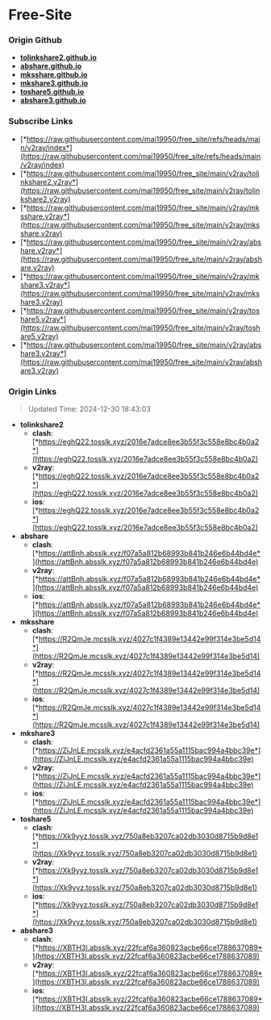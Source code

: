 # Free-Site

### Origin Github

- [**tolinkshare2.github.io**](https://github.com/tolinkshare2/tolinkshare2.github.io)
- [**abshare.github.io**](https://github.com/abshare/abshare.github.io)
- [**mksshare.github.io**](https://github.com/mksshare/mksshare.github.io)
- [**mkshare3.github.io**](https://github.com/mkshare3/mkshare3.github.io)
- [**toshare5.github.io**](https://github.com/toshare5/toshare5.github.io)
- [**abshare3.github.io**](https://github.com/abshare3/abshare3.github.io)

### Subscribe Links

- [*https://raw.githubusercontent.com/mai19950/free_site/refs/heads/main/v2ray/index*](https://raw.githubusercontent.com/mai19950/free_site/refs/heads/main/v2ray/index)
- [*https://raw.githubusercontent.com/mai19950/free_site/main/v2ray/tolinkshare2.v2ray*](https://raw.githubusercontent.com/mai19950/free_site/main/v2ray/tolinkshare2.v2ray)
- [*https://raw.githubusercontent.com/mai19950/free_site/main/v2ray/mksshare.v2ray*](https://raw.githubusercontent.com/mai19950/free_site/main/v2ray/mksshare.v2ray)
- [*https://raw.githubusercontent.com/mai19950/free_site/main/v2ray/abshare.v2ray*](https://raw.githubusercontent.com/mai19950/free_site/main/v2ray/abshare.v2ray)
- [*https://raw.githubusercontent.com/mai19950/free_site/main/v2ray/mkshare3.v2ray*](https://raw.githubusercontent.com/mai19950/free_site/main/v2ray/mkshare3.v2ray)
- [*https://raw.githubusercontent.com/mai19950/free_site/main/v2ray/toshare5.v2ray*](https://raw.githubusercontent.com/mai19950/free_site/main/v2ray/toshare5.v2ray)
- [*https://raw.githubusercontent.com/mai19950/free_site/main/v2ray/abshare3.v2ray*](https://raw.githubusercontent.com/mai19950/free_site/main/v2ray/abshare3.v2ray)

### Origin Links

> Updated Time: 2024-12-30 18:43:03

- **tolinkshare2**
  - **clash**: [*https://eghQ22.tosslk.xyz/2016e7adce8ee3b55f3c558e8bc4b0a2*](https://eghQ22.tosslk.xyz/2016e7adce8ee3b55f3c558e8bc4b0a2)
  - **v2ray**: [*https://eghQ22.tosslk.xyz/2016e7adce8ee3b55f3c558e8bc4b0a2*](https://eghQ22.tosslk.xyz/2016e7adce8ee3b55f3c558e8bc4b0a2)
  - **ios**: [*https://eghQ22.tosslk.xyz/2016e7adce8ee3b55f3c558e8bc4b0a2*](https://eghQ22.tosslk.xyz/2016e7adce8ee3b55f3c558e8bc4b0a2)
- **abshare**
  - **clash**: [*https://attBnh.absslk.xyz/f07a5a812b68993b841b246e6b44bd4e*](https://attBnh.absslk.xyz/f07a5a812b68993b841b246e6b44bd4e)
  - **v2ray**: [*https://attBnh.absslk.xyz/f07a5a812b68993b841b246e6b44bd4e*](https://attBnh.absslk.xyz/f07a5a812b68993b841b246e6b44bd4e)
  - **ios**: [*https://attBnh.absslk.xyz/f07a5a812b68993b841b246e6b44bd4e*](https://attBnh.absslk.xyz/f07a5a812b68993b841b246e6b44bd4e)
- **mksshare**
  - **clash**: [*https://R2QmJe.mcsslk.xyz/4027c1f4389e13442e99f314e3be5d14*](https://R2QmJe.mcsslk.xyz/4027c1f4389e13442e99f314e3be5d14)
  - **v2ray**: [*https://R2QmJe.mcsslk.xyz/4027c1f4389e13442e99f314e3be5d14*](https://R2QmJe.mcsslk.xyz/4027c1f4389e13442e99f314e3be5d14)
  - **ios**: [*https://R2QmJe.mcsslk.xyz/4027c1f4389e13442e99f314e3be5d14*](https://R2QmJe.mcsslk.xyz/4027c1f4389e13442e99f314e3be5d14)
- **mkshare3**
  - **clash**: [*https://ZiJnLE.mcsslk.xyz/e4acfd2361a55a1115bac994a4bbc39e*](https://ZiJnLE.mcsslk.xyz/e4acfd2361a55a1115bac994a4bbc39e)
  - **v2ray**: [*https://ZiJnLE.mcsslk.xyz/e4acfd2361a55a1115bac994a4bbc39e*](https://ZiJnLE.mcsslk.xyz/e4acfd2361a55a1115bac994a4bbc39e)
  - **ios**: [*https://ZiJnLE.mcsslk.xyz/e4acfd2361a55a1115bac994a4bbc39e*](https://ZiJnLE.mcsslk.xyz/e4acfd2361a55a1115bac994a4bbc39e)
- **toshare5**
  - **clash**: [*https://Xk9yyz.tosslk.xyz/750a8eb3207ca02db3030d8715b9d8e1*](https://Xk9yyz.tosslk.xyz/750a8eb3207ca02db3030d8715b9d8e1)
  - **v2ray**: [*https://Xk9yyz.tosslk.xyz/750a8eb3207ca02db3030d8715b9d8e1*](https://Xk9yyz.tosslk.xyz/750a8eb3207ca02db3030d8715b9d8e1)
  - **ios**: [*https://Xk9yyz.tosslk.xyz/750a8eb3207ca02db3030d8715b9d8e1*](https://Xk9yyz.tosslk.xyz/750a8eb3207ca02db3030d8715b9d8e1)
- **abshare3**
  - **clash**: [*https://XBTH3I.absslk.xyz/22fcaf6a360823acbe66ce1788637089*](https://XBTH3I.absslk.xyz/22fcaf6a360823acbe66ce1788637089)
  - **v2ray**: [*https://XBTH3I.absslk.xyz/22fcaf6a360823acbe66ce1788637089*](https://XBTH3I.absslk.xyz/22fcaf6a360823acbe66ce1788637089)
  - **ios**: [*https://XBTH3I.absslk.xyz/22fcaf6a360823acbe66ce1788637089*](https://XBTH3I.absslk.xyz/22fcaf6a360823acbe66ce1788637089)
